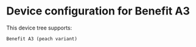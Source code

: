 Device configuration for Benefit A3
==============================
This device tree supports:

    Benefit A3 (peach variant)
